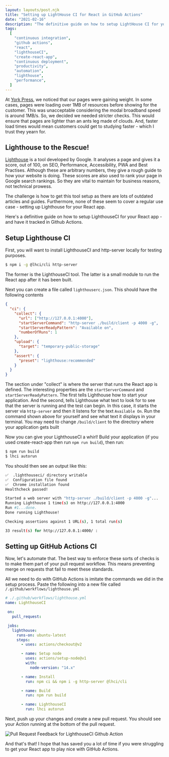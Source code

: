 ```yaml
---
layout: layouts/post.njk
title: "Setting up LightHouse CI for React in GitHub Actions"
date: "2021-02-16"
description: "The definitive guide on how to setup LightHouse CI for your React app inside GitHub Actions or any other CI provider"
tags:
  [
    "continuous integration",
    "github actions",
    "react",
    "lighthouseCI",
    "create-react-app",
    "continuous deployment",
    "productivity",
    "automation",
    "lighthouse",
    "performance",
  ]
---
```


At [York Press](https://york-e.com), we noticed that our pages were gaining weight. In some cases, pages were loading over 1MB of resources before showing for the customer. This was unacceptable considering the modal broadband speed is around 1MB/s. So, we decided we needed stricter checks. This would ensure that pages are lighter than an ants leg made of clouds. And, faster load times would mean customers could get to studying faster - which I trust they yearn for.

## Lighthouse to the Rescue!

[Lighthouse](https://github.com/GoogleChrome/lighthouse-ci) is a tool developed by Google. It analyses a page and gives it a score, out of 100, on SEO, Performance, Accessibility, PWA and Best Practises. Although these are arbitrary numbers, they give a rough guide to how your website is doing. These scores are also used to rank your page in Google search rankings. So they are vital to maintain for business reasons, not technical prowess.

The challenge is how to get this tool setup as there are lots of outdated articles and guides. Furthermore, none of these seem to cover a regular use case - setting up Lighthouse for your React app.

Here's a definitive guide on how to setup LighthouseCI for your React app - and have it tracked in Github Actions.

## Setup Lighthouse CI

First, you will want to install LighthouseCI and http-server locally for testing purposes.

```bash
$ npm i -g @lhci/cli http-server
```

The former is the LighthouseCI tool. The latter is a small module to run the React app after it has been built.

Next you can create a file called `lighthouserc.json`. This should have the following contents

```json
{
  "ci": {
    "collect": {
      "url": ["http://127.0.0.1:4000"],
      "startServerCommand": "http-server ./build/client -p 4000 -g",
      "startServerReadyPattern": "Available on",
      "numberOfRuns": 1
    },
    "upload": {
      "target": "temporary-public-storage"
    },
    "assert": {
      "preset": "lighthouse:recommended"
    }
  }
}
```

The section under "collect" is where the server that runs the React app is defined. The interesting properties are the `startServerCommand` and `startServerReadyPattern`. The first tells Lighthouse how to start your application. And the second, tells Lighthouse what text to look for to see that the server is running and the test can begin. In this case, it starts the server via `http-server` and then it listens for the text `Available On`. Run the command shown above for yourself and see what text it displays in your terminal.
You may need to change `/build/client` to the directory where your application gets built

Now you can give your LighthouseCI a whirl! Build your application (if you used create-react-app then run `npm run build`), then run:

```bash
$ npm run build
$ lhci autorun
```

You should then see an output like this:

```bash
✅  .lighthouseci/ directory writable
✅  Configuration file found
✅  Chrome installation found
Healthcheck passed!

Started a web server with "http-server ./build/client -p 4000 -g"...
Running Lighthouse 1 time(s) on http://127.0.0.1:4000
Run #1...done.
Done running Lighthouse!

Checking assertions against 1 URL(s), 1 total run(s)

33 result(s) for http://127.0.0.1:4000/ :
```

## Setting up GitHub Actions CI

Now, let's automate that. The best way to enforce these sorts of checks is to make them part of your pull request workflow. This means preventing merge on requests that fail to meet these standards.

All we need to do with GitHub Actions is imitate the commands we did in the setup process. Paste the following into a new file called `/.github/workflows/lighthouse.yml`

```yml
# ./.github/workflows/lighthouse.yml
name: LighthouseCI

 on:
   pull_request:

 jobs:
   lighthouse:
     runs-on: ubuntu-latest
     steps:
       - uses: actions/checkout@v2

       - name: Setup node
         uses: actions/setup-node@v1
         with:
           node-version: "14.x"

       - name: Install
         run: npm ci && npm i -g http-server @lhci/cli

       - name: Build
         run: npm run build

       - name: LighthouseCI
         run: lhci autorun
```

Next, push up your changes and create a new pull request. You should see your Action running at the bottom of the pull request.

<div class="image">
	<img src="../../assets/images/lighthouseci-pr.png" alt="Pull Request Feedback for LighthouseCI Github Action"/>
</div>

And that's that! I hope that has saved you a lot of time if you were struggling to get your React app to play nice with GitHub Actions.
